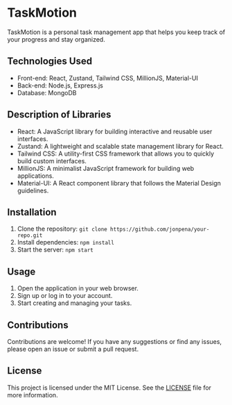 # TaskMotion

TaskMotion is a personal task management app that helps you keep track of your progress and stay organized.

## Technologies Used

- Front-end: React, Zustand, Tailwind CSS, MillionJS, Material-UI
- Back-end: Node.js, Express.js
- Database: MongoDB

## Description of Libraries

- React: A JavaScript library for building interactive and reusable user interfaces.
- Zustand: A lightweight and scalable state management library for React.
- Tailwind CSS: A utility-first CSS framework that allows you to quickly build custom interfaces.
- MillionJS: A minimalist JavaScript framework for building web applications.
- Material-UI: A React component library that follows the Material Design guidelines.

## Installation

1. Clone the repository: `git clone https://github.com/jonpena/your-repo.git`
2. Install dependencies: `npm install`
3. Start the server: `npm start`

## Usage

1. Open the application in your web browser.
2. Sign up or log in to your account.
3. Start creating and managing your tasks.

## Contributions

Contributions are welcome! If you have any suggestions or find any issues, please open an issue or submit a pull request.

## License

This project is licensed under the MIT License. See the [LICENSE](LICENSE) file for more information.
